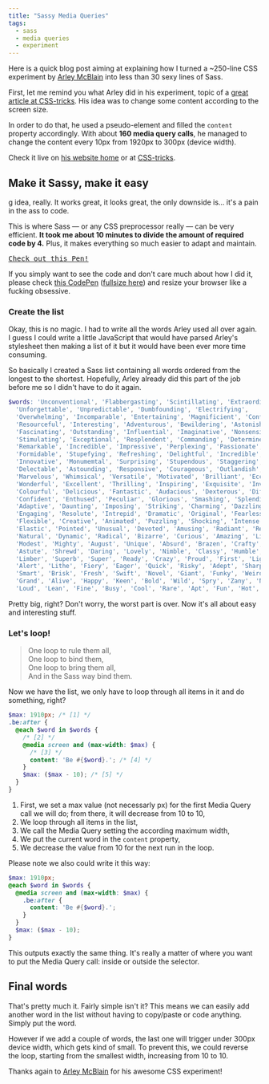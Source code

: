 ```yaml
---
title: "Sassy Media Queries"
tags:
  - sass
  - media queries
  - experiment
---
```


Here is a quick blog post aiming at explaining how I turned a ~250-line CSS experiment by [Arley McBlain](http://arleym.com) into less than 30 sexy lines of Sass.

First, let me remind you what Arley did in his experiment, topic of a [great article at CSS-tricks](http://css-tricks.com/lark-queries/). His idea was to change some content according to the screen size.

In order to do that, he used a pseudo-element and filled the `content` property accordingly. With about **160 media query calls**, he managed to change the content every 10px from 1920px to 300px (device width).

Check it live on [his website home](http://arleym.com/) or at [CSS-tricks](http://css-tricks.com/examples/LarkQueries/).

## Make it Sassy, make it easy

g idea, really. It works great, it looks great, the only downside is... it's a pain in the ass to code.

This is where Sass &mdash; or any CSS preprocessor really &mdash; can be very efficient. **It took me about 10 minutes to divide the amount of required code by 4.** Plus, it makes everything so much easier to adapt and maintain.

<pre class="codepen" data-height="320" data-type="result" data-href="kBzra" data-user="HugoGiraudel" data-safe="true"><code></code><a href="http://codepen.io/HugoGiraudel/pen/kBzra">Check out this Pen!</a></pre>

If you simply want to see the code and don't care much about how I did it, please check [this CodePen](http://codepen.io/HugoGiraudel/pen/kBzra) ([fullsize here](http://codepen.io/HugoGiraudel/full/kBzra)) and resize your browser like a fucking obsessive.

### Create the list

Okay, this is no magic. I had to write all the words Arley used all over again. I guess I could write a little JavaScript that would have parsed Arley's stylesheet then making a list of it but it would have been ever more time consuming.

So basically I created a Sass list containing all words ordered from the longest to the shortest. Hopefully, Arley already did this part of the job before me so I didn't have to do it again.

```scss
$words: 'Unconventional', 'Flabbergasting', 'Scintillating', 'Extraordinary',
  'Unforgettable', 'Unpredictable', 'Dumbfounding', 'Electrifying',
  'Overwhelming', 'Incomparable', 'Entertaining', 'Magnificient', 'Confounding',
  'Resourceful', 'Interesting', 'Adventurous', 'Bewildering', 'Astonishing',
  'Fascinating', 'Outstanding', 'Influential', 'Imaginative', 'Nonsensical',
  'Stimulating', 'Exceptional', 'Resplendent', 'Commanding', 'Determined',
  'Remarkable', 'Incredible', 'Impressive', 'Perplexing', 'Passionate',
  'Formidable', 'Stupefying', 'Refreshing', 'Delightful', 'Incredible',
  'Innovative', 'Monumemtal', 'Surprising', 'Stupendous', 'Staggering',
  'Delectable', 'Astounding', 'Responsive', 'Courageous', 'Outlandish',
  'Marvelous', 'Whimsical', 'Versatile', 'Motivated', 'Brilliant', 'Eccentric',
  'Wonderful', 'Excellent', 'Thrilling', 'Inspiring', 'Exquisite', 'Inventive',
  'Colourful', 'Delicious', 'Fantastic', 'Audacious', 'Dexterous', 'Different',
  'Confident', 'Enthused', 'Peculiar', 'Glorious', 'Smashing', 'Splendid',
  'Adaptive', 'Daunting', 'Imposing', 'Striking', 'Charming', 'Dazzling',
  'Engaging', 'Resolute', 'Intrepid', 'Dramatic', 'Original', 'Fearless',
  'Flexible', 'Creative', 'Animated', 'Puzzling', 'Shocking', 'Intense',
  'Elastic', 'Pointed', 'Unusual', 'Devoted', 'Amusing', 'Radiant', 'Refined',
  'Natural', 'Dynamic', 'Radical', 'Bizarre', 'Curious', 'Amazing', 'Lively',
  'Modest', 'Mighty', 'August', 'Unique', 'Absurd', 'Brazen', 'Crafty',
  'Astute', 'Shrewd', 'Daring', 'Lovely', 'Nimble', 'Classy', 'Humble',
  'Limber', 'Superb', 'Super', 'Ready', 'Crazy', 'Proud', 'First', 'Light',
  'Alert', 'Lithe', 'Fiery', 'Eager', 'Quick', 'Risky', 'Adept', 'Sharp',
  'Smart', 'Brisk', 'Fresh', 'Swift', 'Novel', 'Giant', 'Funky', 'Weird',
  'Grand', 'Alive', 'Happy', 'Keen', 'Bold', 'Wild', 'Spry', 'Zany', 'Nice',
  'Loud', 'Lean', 'Fine', 'Busy', 'Cool', 'Rare', 'Apt', 'Fun', 'Hot', 'Big';
```

Pretty big, right? Don't worry, the worst part is over. Now it's all about easy and interesting stuff.

### Let's loop!

> One loop to rule them all,  
> One loop to bind them,  
> One loop to bring them all,  
> And in the Sass way bind them.

Now we have the list, we only have to loop through all items in it and do something, right?

```scss
$max: 1910px; /* [1] */
.be:after {
  @each $word in $words {
    /* [2] */
    @media screen and (max-width: $max) {
      /* [3] */
      content: 'Be #{$word}.'; /* [4] */
    }
    $max: ($max - 10); /* [5] */
  }
}
```

1. First, we set a max value (not necessarly px) for the first Media Query call we will do; from there, it will decrease from 10 to 10,
2. We loop through all items in the list,
3. We call the Media Query setting the according maximum width,
4. We put the current word in the `content` property,
5. We decrease the value from 10 for the next run in the loop.

Please note we also could write it this way:

```scss
$max: 1910px;
@each $word in $words {
  @media screen and (max-width: $max) {
    .be:after {
      content: 'Be #{$word}.';
    }
  }
  $max: ($max - 10);
}
```

This outputs exactly the same thing. It's really a matter of where you want to put the Media Query call: inside or outside the selector.

## Final words

That's pretty much it. Fairly simple isn't it? This means we can easily add another word in the list without having to copy/paste or code anything. Simply put the word.

However if we add a couple of words, the last one will trigger under 300px device width, which gets kind of small. To prevent this, we could reverse the loop, starting from the smallest width, increasing from 10 to 10.

Thanks again to [Arley McBlain](http://twitter.com/arleym) for his awesome CSS experiment!
